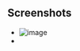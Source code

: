 ## Screenshots
* ![image](https://github.com/ankitbourasi0/law-firm/assets/34002165/f95f6bae-105b-46e9-a6af-2bb3a6995b65)
* 
